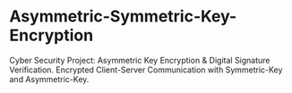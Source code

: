 # Asymmetric-Symmetric-Key-Encryption
Cyber Security Project: Asymmetric Key Encryption &amp; Digital Signature Verification. Encrypted Client-Server Communication with Symmetric-Key and Asymmetric-Key. 
